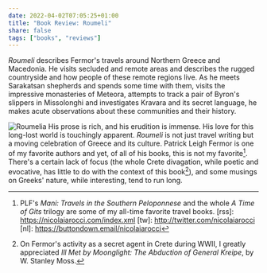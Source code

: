 ```yaml
---
date: 2022-04-02T07:05:25+01:00
title: "Book Review: Roumeli"
share: false
tags: ["books", "reviews"]
---
```

*Roumeli* describes Fermor's travels around Northern Greece and Macedonia. He
visits secluded and remote areas and describes the rugged countryside and how
people of these remote regions live. As he meets Sarakatsan shepherds and
spends some time with them, visits the impressive monasteries of Meteora,
attempts to track a pair of Byron's slippers in Missolonghi and investigates
Kravara and its secret language, he makes acute observations about these
communities and their history.

![Roumelia](/images/rumelia.jpg#right)
His prose is rich, and his erudition is immense. His love for this long-lost
world is touchingly apparent. *Roumeli* is not just travel writing but a moving
celebration of Greece and its culture. Patrick Leigh Fermor is one of my
favorite authors and yet, of all of his books, this is not my favorite[^2].
There's a certain lack of focus (the whole Crete divagation, while poetic and
evocative, has little to do with the context of this book[^1]), and some
musings on Greeks' nature, while interesting, tend to run long.



 [^1]: On Fermor's activity as a secret agent in Crete during WWII, I greatly appreciated *Ill Met by Moonglight: The Abduction of General Kreipe*, by W. Stanley Moss.
 [^2]: PLF's *Mani: Travels in the Southern Peloponnese* and the whole *A Time of Gits*  trilogy are some of my all-time favorite travel books.
 [rss]: https://nicolaiarocci.com/index.xml
 [tw]: http://twitter.com/nicolaiarocci
 [nl]: https://buttondown.email/nicolaiarocci
